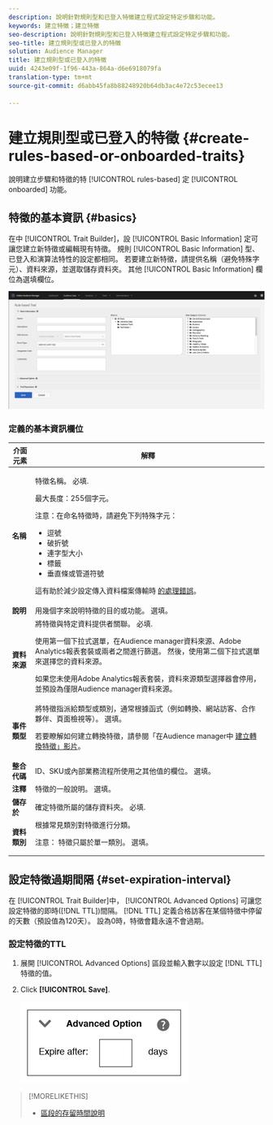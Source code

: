 ```yaml
---
description: 說明針對規則型和已登入特徵建立程式設定特定步驟和功能。
keywords: 建立特徵；建立特徵
seo-description: 說明針對規則型和已登入特徵建立程式設定特定步驟和功能。
seo-title: 建立規則型或已登入的特徵
solution: Audience Manager
title: 建立規則型或已登入的特徵
uuid: 4243e09f-1f96-443a-864a-d6e6918079fa
translation-type: tm+mt
source-git-commit: d6abb45fa8b88248920b64db3ac4e72c53ecee13

---
```



# 建立規則型或已登入的特徵 {#create-rules-based-or-onboarded-traits}

說明建立步驟和特徵的特 [!UICONTROL rules-based] 定 [!UICONTROL onboarded] 功能。

<!-- c_tb_rules_traits.xml -->

## 特徵的基本資訊 {#basics}

在中 [!UICONTROL Trait Builder]，設 [!UICONTROL Basic Information] 定可讓您建立新特徵或編輯現有特徵。 規則 [!UICONTROL Basic Information] 型、已登入和演算法特性的設定都相同。 若要建立新特徵，請提供名稱（避免特殊字元）、資料來源，並選取儲存資料夾。 其他 [!UICONTROL Basic Information] 欄位為選填欄位。

<!-- c_tb_basics.xml -->

![create-trait](assets/create-trait.png)

### 定義的基本資訊欄位

<table id="table_42AEC7A5B22346C5BB996D2D36C56229"> 
 <thead> 
  <tr> 
   <th colname="col1" class="entry"> 介面元素 </th> 
   <th colname="col2" class="entry"> 解釋 </th> 
  </tr> 
 </thead>
 <tbody> 
  <tr> 
   <td colname="col1"> <b><span class="uicontrol">名稱</span></b> </td> 
   <td colname="col2"> <p>特徵名稱。 必填. </p> <p>最大長度：255個字元。 </p> <p> <p>注意：在命名特徵時，請避免下列特殊字元： 
      <ul id="ul_AB38A333F21A4AA9B5656CBA69BA65E3"> 
       <li id="li_0E5033B540BC41E799075845388E85A7">逗號 </li> 
       <li id="li_B1A6C3E3FB98473A91E4675EE09460F0">破折號 </li> 
       <li id="li_579302FE34B64FE0AE3C751012839229">連字型大小 </li> 
       <li id="li_44890F738CC64E449CC2545D701ECBC7">標籤 </li> 
       <li id="li_C203837501A94342923C99A7DAD1ED61">垂直條或管道符號 </li> 
      </ul> </p> </p> <p>這有助於減少設定傳入資料檔案傳輸時 <a href="../../integration/sending-audience-data/batch-data-transfer-explained/inbound-file-contents.md"> 的處理錯誤</a>。 </p> </td> 
  </tr> 
  <tr> 
   <td colname="col1"> <b><span class="uicontrol"> 說明</span></b> </td> 
   <td colname="col2"> 用幾個字來說明特徵的目的或功能。 選填。 </td> 
  </tr> 
  <tr> 
   <td colname="col1"> <b><span class="uicontrol"> 資料來源</span></b> </td> 
   <td colname="col2"> 將特徵與特定資料提供者關聯。 必填. <p>使用第一個下拉式選單，在Audience manager資料來源、Adobe Analytics報表套裝或兩者之間進行篩選。 然後，使用第二個下拉式選單來選擇您的資料來源。</p><p> 如果您未使用Adobe Analytics報表套裝，資料來源類型選擇器會停用，並預設為僅限Audience manager資料來源。</p>  </td> 
  </tr>
   <tr> 
   <td colname="col1"> <b><span class="uicontrol"> 事件類型</span></b> </td> 
   <td colname="col2"> 將特徵指派給類型或類別，通常根據函式（例如轉換、網站訪客、合作夥伴、頁面檢視等）。 選填。 <p> 若要瞭解如何建立轉換特徵，請參閱「在Audience manager中 <a href="https://docs.adobe.com/content/help/en/audience-manager-learn/tutorials/build-and-manage-audiences/traits-and-segments/creating-conversion-traits.html">建立轉換特徵」影片</a>。 </p></td> 
  </tr> 
  <tr> 
   <td colname="col1"> <b><span class="uicontrol"> 整合代碼</span></b> </td> 
   <td colname="col2"> ID、SKU或內部業務流程所使用之其他值的欄位。 選填。 </td> 
  </tr> 
  <tr> 
   <td colname="col1"> <b><span class="uicontrol"> 注釋</span></b> </td> 
   <td colname="col2"> 特徵的一般說明。 選填。 </td> 
  </tr> 
  <tr> 
   <td colname="col1"> <b><span class="uicontrol"> 儲存於</span></b> </td> 
   <td colname="col2"> 確定特徵所屬的儲存資料夾。 必填. </td> 
  </tr> 
  <tr> 
   <td colname="col1"> <b><span class="uicontrol"> 資料類別</span></b> </td> 
   <td colname="col2"> 根據常見類別對特徵進行分類。 <p>注意： 特徵只屬於單一類別。 選填。 </p> </td> 
  </tr> 
 </tbody> 
</table>

## 設定特徵過期間隔 {#set-expiration-interval}

在 [!UICONTROL Trait Builder]中， [!UICONTROL Advanced Options] 可讓您設定特徵的即時([!DNL TTL])間隔。 [!DNL TTL] 定義合格訪客在某個特徵中停留的天數（預設值為120天）。 設為0時，特徵會籍永遠不會過期。

<!-- t_tb_ttl.xml -->

### 設定特徵的TTL

1. 展開 [!UICONTROL Advanced Options] 區段並輸入數字以設定 [!DNL TTL] 特徵的值。
1. Click **[!UICONTROL Save]**.

   ![](assets/TTL.png)

>[!MORELIKETHIS]
>
>* [區段的存留時間說明](../../features/traits/segment-ttl-explained.md)

